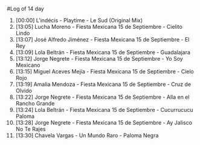 #Log of 14 day

1. [00:00] L'indécis - Playtime - Le Sud (Original Mix)
1. [13:05] Lucha Moreno - Fiesta Mexicana 15 de Septiembre - Cielito Lindo
1. [13:07] José Alfredo Jiménez - Fiesta Mexicana 15 de Septiembre - El Rey
1. [13:09] Lola Beltrán - Fiesta Mexicana 15 de Septiembre - Guadalajara
1. [13:12] Jorge Negrete - Fiesta Mexicana 15 de Septiembre - Yo Soy Mexicano
1. [13:15] Miguel Aceves Mejía - Fiesta Mexicana 15 de Septiembre - Cielo Rojo
1. [13:19] Amalia Mendoza - Fiesta Mexicana 15 de Septiembre - Cruz de Olvido
1. [13:22] Jorge Negrete - Fiesta Mexicana 15 de Septiembre - Alla en el Rancho Grande
1. [13:24] Lola Beltrán - Fiesta Mexicana 15 de Septiembre - Cucurrucucu Paloma
1. [13:28] Jorge Negrete - Fiesta Mexicana 15 de Septiembre - Ay Jalisco No Te Rajes
1. [13:30] Chavela Vargas - Un Mundo Raro - Paloma Negra

